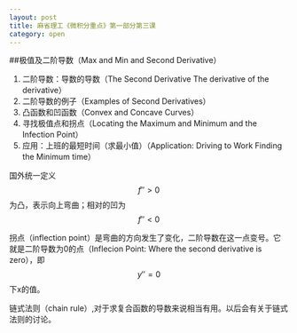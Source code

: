 ```yaml
---
layout: post
title: 麻省理工《微积分重点》第一部分第三课
category: open
---
```

##极值及二阶导数（Max and Min and Second Derivative）

1. 二阶导数：导数的导数（The Second Derivative The derivative of the derivative）
2. 二阶导数的例子（Examples of Second Derivatives）
3. 凸函数和凹函数（Convex and Concave Curves）
4. 寻找极值点和拐点（Locating the Maximum and Minimum and the Infection Point）
5. 应用：上班的最短时间（求最小值）（Application: Driving to Work Finding the Minimum time）

国外统一定义 $$f'' > 0$$ 为凸，表示向上弯曲；相对的凹为 $$f'' < 0$$

拐点（inflection point）是弯曲的方向发生了变化，二阶导数在这一点变号。它就是二阶导数为0的点（Inflecion Point: Where the second derivative is zero），即 $$y'' = 0$$ 下x的值。

链式法则（chain rule）,对于求复合函数的导数来说相当有用。以后会有关于链式法则的讨论。
